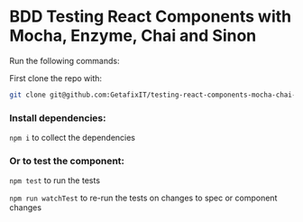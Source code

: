 # BDD Testing React Components with Mocha, Enzyme, Chai and Sinon

Run the following commands:

First clone the repo with:

```bash
git clone git@github.com:GetafixIT/testing-react-components-mocha-chai-sinon-enzyme.git reactComponentTest && cd reactComponentTest
```

### Install dependencies:
`npm i` to collect the dependencies


### Or to test the component:
`npm test` to run the tests

`npm run watchTest` to re-run the tests on changes to spec or component changes
